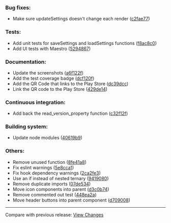 ### Bug fixes:
- Make sure updateSettings doesn't change each render ([c2fae77](https://github.com/onato/AR4-Manager/commit/c2fae77bb9442819a1b3df0fe1652089662f3574))


### Tests:
- Add unit tests for saveSettings and loadSettings functions ([f8ac8c0](https://github.com/onato/AR4-Manager/commit/f8ac8c080248463df8be4ac7108bc251b47fe26b))
- Add UI tests with Maestro ([5294867](https://github.com/onato/AR4-Manager/commit/52948679ff1978c1a521d220685f84290997e12f))


### Documentation:
- Update the screenshots ([a6f122f](https://github.com/onato/AR4-Manager/commit/a6f122f7e708178140b03657e79896d4ff69d817))
- Add the test coverage badge ([dcf120f](https://github.com/onato/AR4-Manager/commit/dcf120fecd57ac3b13932b6a390a2d44e6109aa7))
- Add the QR Code that links to the Play Store ([dc39dcc](https://github.com/onato/AR4-Manager/commit/dc39dccf1f9b9fafba04aebd16b85e89906ac5fa))
- Link the QR code to the Play Store ([429de14](https://github.com/onato/AR4-Manager/commit/429de1455e28fe3c3433478151cfc9b90a20ac41))


### Continuous integration:
- Add back the read_version_property function ([c32f12f](https://github.com/onato/AR4-Manager/commit/c32f12feda283ec7f6bac955f982414a1300cb11))


### Building system:
- Update node modules ([40619b9](https://github.com/onato/AR4-Manager/commit/40619b93d1863400bad175634482a06561904837))


### Others:
- Remove unused function ([8fe41a8](https://github.com/onato/AR4-Manager/commit/8fe41a88dcc2d5e1ba9e1a8c395122485e239781))
- Fix eslint warnings ([5e8cca1](https://github.com/onato/AR4-Manager/commit/5e8cca1622a28485ed94704f1d0fae47b295629f))
- Fix hook dependency warnings ([2ca2fe3](https://github.com/onato/AR4-Manager/commit/2ca2fe340bedc95567f0ce5ed8b69fcc53d1fcdd))
- Use an if instead of nested ternary ([9419080](https://github.com/onato/AR4-Manager/commit/9419080b2b649ba5e32eaa3aa1f7a14746654fc0))
- Remove duplicate imports ([07de534](https://github.com/onato/AR4-Manager/commit/07de534ba66ef0e24ee410b435364f56d5f3df16))
- Move icon components into parent ([d3c0b74](https://github.com/onato/AR4-Manager/commit/d3c0b742e43406a458c1245c0ee0690bba0ca7c9))
- Remove commented out test ([448ea2a](https://github.com/onato/AR4-Manager/commit/448ea2a6871879a577bb53bacc6e77684a14c50f))
- Move header buttons into parent component ([d709008](https://github.com/onato/AR4-Manager/commit/d70900816a7befeea3136f0146d50df2c80ac053))


---
Compare with previous release: [View Changes](https://github.com/onato/AR4-Manager/compare/1.29.0...1.29.1)
